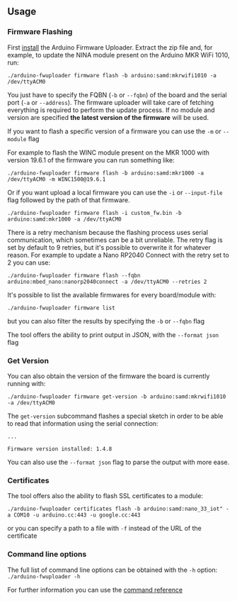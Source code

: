 ## Usage

### Firmware Flashing

First [install] the Arduino Firmware Uploader. Extract the zip file and, for example, to update the NINA module present
on the Arduino MKR WiFi 1010, run:

```
./arduino-fwuploader firmware flash -b arduino:samd:mkrwifi1010 -a /dev/ttyACM0
```

You just have to specify the FQBN (`-b` or `--fqbn`) of the board and the serial port (`-a` or `--address`). The
firmware uploader will take care of fetching everything is required to perform the update process. If no module and
version are specified **the latest version of the firmware** will be used.

If you want to flash a specific version of a firmware you can use the `-m` or `--module` flag

For example to flash the WINC module present on the MKR 1000 with version 19.6.1 of the firmware you can run something
like:

```
./arduino-fwuploader firmware flash -b arduino:samd:mkr1000 -a /dev/ttyACM0 -m WINC1500@19.6.1
```

Or if you want upload a local firmware you can use the `-i` or `--input-file` flag followed by the path of that
firmware.

```
./arduino-fwuploader firmware flash -i custom_fw.bin -b arduino:samd:mkr1000 -a /dev/ttyACM0
```

There is a retry mechanism because the flashing process uses serial communication, which sometimes can be a bit
unreliable. The retry flag is set by default to 9 retries, but it's possible to overwrite it for whatever reason. For
example to update a Nano RP2040 Connect with the retry set to 2 you can use:

```
./arduino-fwuploader firmware flash --fqbn arduino:mbed_nano:nanorp2040connect -a /dev/ttyACM0 --retries 2
```

It's possible to list the available firmwares for every board/module with:

```
./arduino-fwuploader firmware list
```

but you can also filter the results by specifying the `-b` or `--fqbn` flag

The tool offers the ability to print output in JSON, with the `--format json` flag

### Get Version

You can also obtain the version of the firmware the board is currently running with:

```
./arduino-fwuploader firmware get-version -b arduino:samd:mkrwifi1010 -a /dev/ttyACM0
```

The `get-version` subcommand flashes a special sketch in order to be able to read that information using the serial
connection:

```
...

Firmware version installed: 1.4.8
```

You can also use the `--format json` flag to parse the output with more ease.

### Certificates

The tool offers also the ability to flash SSL certificates to a module:

```
./arduino-fwuploader certificates flash -b arduino:samd:nano_33_iot" -a COM10 -u arduino.cc:443 -u google.cc:443
```

or you can specify a path to a file with `-f` instead of the URL of the certificate

### Command line options

The full list of command line options can be obtained with the `-h` option: `./arduino-fwuploader -h`

For further information you can use the [command reference]

[install]: installation.md
[command reference]: commands/arduino-fwuploader.md
